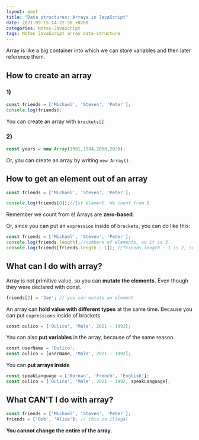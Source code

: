 ```yaml
---
layout: post
title: "Data structures: Arrays in JavaScript"
date: 2021-09-15 14:22:50 +0200
categories: Notes-JavaScript
tags: Notes JavaScript array data-structure 
---
```




Array is like a big container into which we can store variables and then later reference them.



## How to create an array

### 1)

```js
const friends = ['Michael', 'Steven', 'Peter'];
console.log(friends);
```

You can create an array with `brackets[]`



### 2)

```js
const years = new Array(1991,1984,2008,2020);
```

Or, you can create an array by writing `new Array()`.



## How to get an element out of an array

```js
const friends = ['Michael', 'Steven', 'Peter'];

console.log(friends[0]);//1st element. We count from 0.
```

Remember we count from `0`! Arrays are **zero-based**.



Or, since you can put an `expression` inside of `brackets`, you can do like this:

```js
const friends = ['Michael', 'Steven', 'Peter'];
console.log(friends.length);//numbers of elements, so it is 3.
console.log(friends[friends.length - 1]); //friends.length - 1 is 2, so it is 'Peter'

```



## What can I do with array?





Array is not primitive value, so you can **mutate the elements.** Even though they were declared with const.

```js
friends[2] = 'Jay'; // you can mutate an element
```



An array can **hold value with different types** at the same time. Because you can put `expressions` inside of brackets 

```js
const oulico = ['Oulico', 'Male', 2021 - 1992];
```



You can also **put variables** in the array, because of the same reason.

```js
const userName = 'Oulico';
const oulico = [userName, 'Male', 2021 - 1992];
```



You can **put arrays inside**

```js
const speakLanguage = ['Korean', 'French', 'English'];
const oulico = ['Oulico', 'Male', 2021 - 1992, speakLanguage];
```



## What CAN'T I do with array?



```js
const friends = ['Michael', 'Steven', 'Peter'];
friends = ['Bob', 'Alice']; // this is illegal
```

**You cannot change the entire of the array**.

